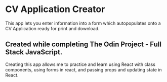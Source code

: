 # CV Application Creator

This app lets you enter information into a form which autopopulates onto a CV Application ready for print and download. 

## Created while completing The Odin Project - Full Stack JavaScript.

Creating this app allows me to practice and learn using React with class components, using forms in react, and passing props and updating state in React.